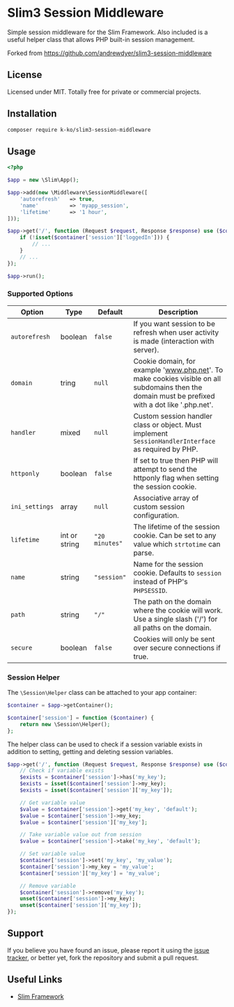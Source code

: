 # Slim3 Session Middleware

Simple session middleware for the Slim Framework. Also included is a useful helper class that allows PHP built-in session management.

Forked from https://github.com/andrewdyer/slim3-session-middleware

## License

Licensed under MIT. Totally free for private or commercial projects.

## Installation

```bash
composer require k-ko/slim3-session-middleware
```

## Usage

```php
<?php

$app = new \Slim\App();

$app->add(new \Middleware\SessionMiddleware([
    'autorefresh'   => true,
    'name'          => 'myapp_session',
    'lifetime'      => '1 hour',
]));

$app->get('/', function (Request $request, Response $response) use ($container) {
    if (!isset($container['session']['loggedIn'])) {
        // ...
    }
    // ...
});

$app->run();
```

### Supported Options

| Option | Type | Default | Description |
| --- | --- | --- | --- |
| `autorefresh` | boolean | `false` | If you want session to be refresh when user activity is made (interaction with server). |
| `domain` | tring | `null` | Cookie domain, for example 'www.php.net'. To make cookies visible on  all subdomains then the domain must be prefixed with a dot like '.php.net'. |
| `handler` | mixed | `null` | Custom session handler class or object. Must implement `SessionHandlerInterface` as required by PHP. |
| `httponly` | boolean | `false` | If set to true then PHP will attempt to send the httponly flag when setting the session cookie. |
| `ini_settings` | array | `null` | Associative array of custom session configuration. |
| `lifetime` | int or string | `"20 minutes"` | The lifetime of the session cookie. Can be set to any value which `strtotime` can parse. |
| `name` | string | `"session"` | Name for the session cookie. Defaults to `session` instead of PHP's `PHPSESSID`. |
| `path` |string | `"/"` | The path on the domain where the cookie will work. Use a single slash ('/') for all paths on the domain. |
| `secure` | boolean | `false` | Cookies will only be sent over secure connections if true. |


### Session Helper

The `\Session\Helper` class can be attached to your app container:

```php
$container = $app->getContainer();

$container['session'] = function ($container) {
    return new \Session\Helper();
};
```

The helper class can be used to check if a session variable exists in addition to setting, getting and deleting session variables.

```php
$app->get('/', function (Request $request, Response $response) use ($container) {
    // Check if variable exists
    $exists = $container['session']->has('my_key');
    $exists = isset($container['session']->my_key);
    $exists = isset($container['session']['my_key']);

    // Get variable value
    $value = $container['session']->get('my_key', 'default');
    $value = $container['session']->my_key;
    $value = $container['session']['my_key'];

    // Take variable value out from session
    $value = $container['session']->take('my_key', 'default');

    // Set variable value
    $container['session']->set('my_key', 'my_value');
    $container['session']->my_key = 'my_value';
    $container['session']['my_key'] = 'my_value';

    // Remove variable
    $container['session']->remove('my_key');
    unset($container['session']->my_key);
    unset($container['session']['my_key']);
});
```

## Support

If you believe you have found an issue, please report it using the [issue tracker](https://github.com/k-ko/slim3-session-middleware/issues), or better yet, fork the repository and submit a pull request.

## Useful Links

* [Slim Framework](https://www.slimframework.com)
